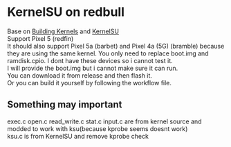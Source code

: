 # KernelSU on redbull  
Base on [Building Kernels](https://source.android.com/docs/setup/build/building-kernels) and [KernelSU](https://github.com/tiann/KernelSU)  
Support Pixel 5 (redfin)  
It should also support Pixel 5a (barbet) and Pixel 4a (5G) (bramble) because they are using the same kernel. You only need to replace boot.img and ramdisk.cpio. I dont have these devices so i cannot test it.  
I will provide the boot.img but i cannot make sure it can run.  
You can download it from release and then flash it.  
Or you can build it yourself by following the workflow file.  
## Something may important  
exec.c open.c read_write.c stat.c input.c are from kernel source and modded to work with ksu(because kprobe seems doesnt work)  
ksu.c is from KernelSU and remove kprobe check  
